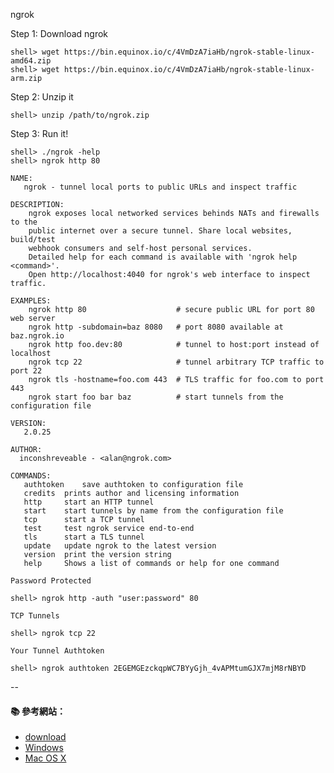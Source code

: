 
ngrok

Step 1: Download ngrok
```console
shell> wget https://bin.equinox.io/c/4VmDzA7iaHb/ngrok-stable-linux-amd64.zip
shell> wget https://bin.equinox.io/c/4VmDzA7iaHb/ngrok-stable-linux-arm.zip
```

Step 2: Unzip it
```console
shell> unzip /path/to/ngrok.zip
```

Step 3: Run it!
```console
shell> ./ngrok -help
shell> ngrok http 80
```

```
NAME:
   ngrok - tunnel local ports to public URLs and inspect traffic

DESCRIPTION:
    ngrok exposes local networked services behinds NATs and firewalls to the
    public internet over a secure tunnel. Share local websites, build/test
    webhook consumers and self-host personal services.
    Detailed help for each command is available with 'ngrok help <command>'.
    Open http://localhost:4040 for ngrok's web interface to inspect traffic.

EXAMPLES:
    ngrok http 80                    # secure public URL for port 80 web server
    ngrok http -subdomain=baz 8080   # port 8080 available at baz.ngrok.io
    ngrok http foo.dev:80            # tunnel to host:port instead of localhost
    ngrok tcp 22                     # tunnel arbitrary TCP traffic to port 22
    ngrok tls -hostname=foo.com 443  # TLS traffic for foo.com to port 443
    ngrok start foo bar baz          # start tunnels from the configuration file

VERSION:
   2.0.25

AUTHOR:
  inconshreveable - <alan@ngrok.com>

COMMANDS:
   authtoken	save authtoken to configuration file
   credits	prints author and licensing information
   http		start an HTTP tunnel
   start	start tunnels by name from the configuration file
   tcp		start a TCP tunnel
   test		test ngrok service end-to-end
   tls		start a TLS tunnel
   update	update ngrok to the latest version
   version	print the version string
   help		Shows a list of commands or help for one command
```

`Password Protected`
```console
shell> ngrok http -auth "user:password" 80
```

`TCP Tunnels`
```console
shell> ngrok tcp 22
```

`Your Tunnel Authtoken`
```console
shell> ngrok authtoken 2EGEMGEzckqpWC7BYyGjh_4vAPMtumGJX7mjM8rNBYD
```

--

#### :books: 參考網站：
- [download](https://ngrok.com/download)
- [Windows](https://bin.equinox.io/c/4VmDzA7iaHb/ngrok-stable-windows-amd64.zip)
- [Mac OS X](https://bin.equinox.io/c/4VmDzA7iaHb/ngrok-stable-darwin-amd64.zip)

